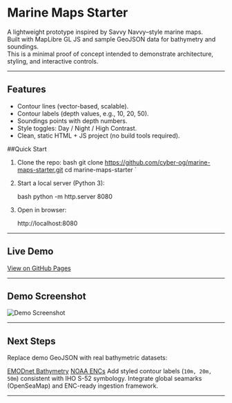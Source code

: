 
# Marine Maps Starter

A lightweight prototype inspired by Savvy Navvy–style marine maps.  
Built with MapLibre GL JS and sample GeoJSON data for bathymetry and soundings.  
This is a minimal proof of concept intended to demonstrate architecture, styling, and interactive controls.

---

## Features

- Contour lines (vector-based, scalable).
- Contour labels (depth values, e.g., 10, 20, 50).
- Soundings points with depth numbers.
- Style toggles: Day / Night / High Contrast.
- Clean, static HTML + JS project (no build tools required).


##Quick Start

1. Clone the repo:
   bash
   git clone https://github.com/cyber-og/marine-maps-starter.git 
   cd marine-maps-starter
`

2. Start a local server (Python 3):

   bash
   python -m http.server 8080
   

3. Open in browser:

   
   http://localhost:8080
   

---

## Live Demo

[View on GitHub Pages](https://github.com/cyber-og.io/marine-maps-starter/)



---

## Demo Screenshot

![Demo Screenshot](assets/demo-screenshot.png)

---

## Next Steps

Replace demo GeoJSON with real bathymetric datasets:

[EMODnet Bathymetry](https://emodnet.ec.europa.eu/en/bathymetry)
[NOAA ENCs](https://nauticalcharts.noaa.gov/)
Add styled contour labels (`10m, 20m, 50m`) consistent with IHO S-52 symbology.
Integrate global seamarks (OpenSeaMap) and ENC-ready ingestion framework.



---
